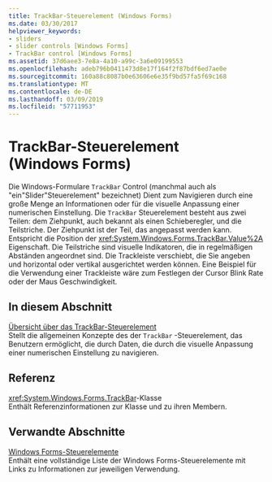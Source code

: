```yaml
---
title: TrackBar-Steuerelement (Windows Forms)
ms.date: 03/30/2017
helpviewer_keywords:
- sliders
- slider controls [Windows Forms]
- TrackBar control [Windows Forms]
ms.assetid: 37d6aee3-7e8a-4a10-a99c-3a6e09199553
ms.openlocfilehash: adeb796b0411473d8e17f164f2f87bdf6ed7ae0e
ms.sourcegitcommit: 160a88c8087b0e63606e6e35f9bd57fa5f69c168
ms.translationtype: MT
ms.contentlocale: de-DE
ms.lasthandoff: 03/09/2019
ms.locfileid: "57711953"
---
```

# <a name="trackbar-control-windows-forms"></a>TrackBar-Steuerelement (Windows Forms)
Die Windows-Formulare `TrackBar` Control (manchmal auch als "ein"Slider"Steuerelement" bezeichnet) Dient zum Navigieren durch eine große Menge an Informationen oder für die visuelle Anpassung einer numerischen Einstellung. Die `TrackBar` Steuerelement besteht aus zwei Teilen: dem Ziehpunkt, auch bekannt als einen Schieberegler, und die Teilstriche. Der Ziehpunkt ist der Teil, das angepasst werden kann. Entspricht die Position der <xref:System.Windows.Forms.TrackBar.Value%2A> Eigenschaft. Die Teilstriche sind visuelle Indikatoren, die in regelmäßigen Abständen angeordnet sind. Die Trackleiste verschiebt, die Sie angeben und horizontal oder vertikal ausgerichtet werden können. Eine Beispiel für die Verwendung einer Trackleiste wäre zum Festlegen der Cursor Blink Rate oder der Maus Geschwindigkeit.  
  
## <a name="in-this-section"></a>In diesem Abschnitt  
 [Übersicht über das TrackBar-Steuerelement](trackbar-control-overview-windows-forms.md)  
 Stellt die allgemeinen Konzepte des der `TrackBar` -Steuerelement, das Benutzern ermöglicht, die durch Daten, die durch die visuelle Anpassung einer numerischen Einstellung zu navigieren.  
  
## <a name="reference"></a>Referenz  
 <xref:System.Windows.Forms.TrackBar>-Klasse  
 Enthält Referenzinformationen zur Klasse und zu ihren Membern.  
  
## <a name="related-sections"></a>Verwandte Abschnitte  
 [Windows Forms-Steuerelemente](controls-to-use-on-windows-forms.md)  
 Enthält eine vollständige Liste der Windows Forms-Steuerelemente mit Links zu Informationen zur jeweiligen Verwendung.
